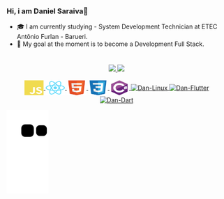### Hi, i am Daniel Saraiva👋

- 🎓 I am currently studying - System Development Technician at ETEC Antônio Furlan - Barueri.
- 🔭 My goal at the moment is to become a Development Full Stack.

#

<div align="center">

<div>
    <a href="https://github.com/DannSaraiva">
    <img height="180em" src="https://github-readme-stats.vercel.app/api?username=dannsaraiva&show_icons=true&theme=tokyonight&include_all_commits=true&count_private=true"/>
    <img height="180em" src="https://github-readme-stats.vercel.app/api/top-langs/?username=dannsaraiva&layout=compact&langs_count=7&theme=tokyonight"/>
</div>

<div style="display: inline_block"><br>
    <img align="center" alt="Dan-Js" height="35" width="45" src="https://raw.githubusercontent.com/devicons/devicon/master/icons/javascript/javascript-plain.svg">
    <img align="center" alt="Dan-React" height="35" width="45" src="https://raw.githubusercontent.com/devicons/devicon/master/icons/react/react-original.svg">
    <img align="center" alt="Dan-HTML" height="35" width="45" src="https://raw.githubusercontent.com/devicons/devicon/master/icons/html5/html5-original.svg">
    <img align="center" alt="Dan-CSS" height="35" width="45" src="https://raw.githubusercontent.com/devicons/devicon/master/icons/css3/css3-original.svg">
    <img align="center" alt="Dan-Csharp" height="35" width="45" src="https://raw.githubusercontent.com/devicons/devicon/master/icons/csharp/csharp-original.svg">
    <img align="center" alt="Dan-Linux" height="35" width="45" src="https://cdn.jsdelivr.net/gh/devicons/devicon/icons/linux/linux-original.svg" />      
    <img align="center" alt="Dan-Flutter" height="35" width="45" src="https://cdn.jsdelivr.net/gh/devicons/devicon/icons/flutter/flutter-original.svg" />
    <img align="center" alt="Dan-Dart" height="35" width="45" src="https://cdn.jsdelivr.net/gh/devicons/devicon/icons/dart/dart-original.svg" />
</div>
    
    
   
</div>
    
    
 ![snake gif](https://github.com/dannsaraiva/dannsaraiva/blob/output/github-contribution-grid-snake.svg)

